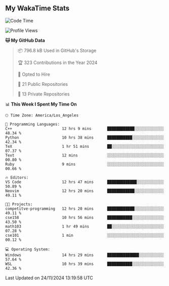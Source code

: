 ## My WakaTime Stats
<!--START_SECTION:waka-->
![Code Time](http://img.shields.io/badge/Code%20Time-166%20hrs%2021%20mins-blue)

![Profile Views](http://img.shields.io/badge/Profile%20Views-0-blue)

**🐱 My GitHub Data** 

> 📦 796.8 kB Used in GitHub's Storage 
 > 
> 🏆 323 Contributions in the Year 2024
 > 
> 💼 Opted to Hire
 > 
> 📜 21 Public Repositories 
 > 
> 🔑 13 Private Repositories 
 > 
📊 **This Week I Spent My Time On** 

```text
🕑︎ Time Zone: America/Los_Angeles

💬 Programming Languages: 
C++                      12 hrs 9 mins       ████████████░░░░░░░░░░░░░   48.34 % 
Python                   10 hrs 38 mins      ███████████░░░░░░░░░░░░░░   42.34 % 
TeX                      1 hr 51 mins        ██░░░░░░░░░░░░░░░░░░░░░░░   07.37 % 
Text                     12 mins             ░░░░░░░░░░░░░░░░░░░░░░░░░   00.80 % 
Ruby                     9 mins              ░░░░░░░░░░░░░░░░░░░░░░░░░   00.66 % 

🔥 Editors: 
VS Code                  12 hrs 47 mins      █████████████░░░░░░░░░░░░   50.89 % 
Neovim                   12 hrs 20 mins      ████████████░░░░░░░░░░░░░   49.11 % 

🐱‍💻 Projects: 
competitve-programming   12 hrs 20 mins      ████████████░░░░░░░░░░░░░   49.11 % 
cse158                   10 hrs 56 mins      ███████████░░░░░░░░░░░░░░   43.50 % 
math103                  1 hr 49 mins        ██░░░░░░░░░░░░░░░░░░░░░░░   07.28 % 
cse101                   1 min               ░░░░░░░░░░░░░░░░░░░░░░░░░   00.12 % 

💻 Operating System: 
Windows                  14 hrs 29 mins      ██████████████░░░░░░░░░░░   57.64 % 
WSL                      10 hrs 39 mins      ███████████░░░░░░░░░░░░░░   42.36 % 
```


 Last Updated on 24/11/2024 13:19:58 UTC
<!--END_SECTION:waka-->
